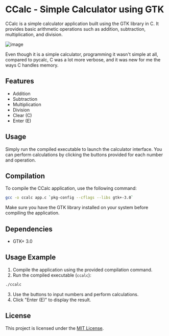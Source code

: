 
# CCalc - Simple Calculator using GTK

CCalc is a simple calculator application built using the GTK library in C. It provides basic arithmetic operations such as addition, subtraction, multiplication, and division.

![image](https://github.com/eusebioleite/c_calculator_gui/assets/43001205/7511af02-3085-4c34-8067-4666201df9a9)

Even though it is a simple calculator, programming it wasn't simple at all, compared to pycalc, C was a lot more verbose, and it was new for me the ways C handles memory.
## Features

- Addition
- Subtraction
- Multiplication
- Division
- Clear (C)
- Enter (E)

## Usage

Simply run the compiled executable to launch the calculator interface. You can perform calculations by clicking the buttons provided for each number and operation.

## Compilation

To compile the CCalc application, use the following command:

```bash
gcc -o ccalc app.c `pkg-config --cflags --libs gtk+-3.0`
```

Make sure you have the GTK library installed on your system before compiling the application.

## Dependencies

- GTK+ 3.0

## Usage Example

1. Compile the application using the provided compilation command.
2. Run the compiled executable (`ccalc`):
```bash
./ccalc
```
3. Use the buttons to input numbers and perform calculations.
4. Click "Enter (E)" to display the result.

## License

This project is licensed under the [MIT License](LICENSE).
